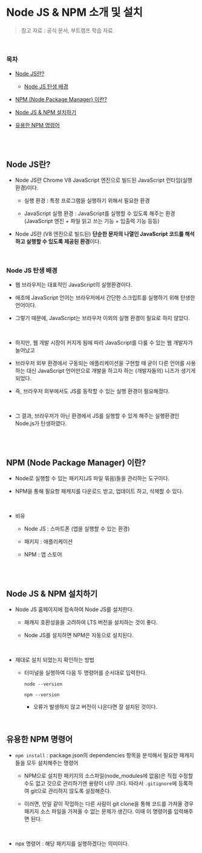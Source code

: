 # Node JS & NPM 소개 및 설치

> 참고 자료 : 공식 문서, 부트캠프 학습 자료

<br/>

### 목차

- <a href="https://github.com/SangYoonLee1231/TIL/blob/main/NodeJS/about_nodejs.md#node-js%EB%9E%80">Node JS란?</a>

  - <a href="https://github.com/SangYoonLee1231/TIL/blob/main/NodeJS/about_nodejs.md#node-js-%ED%83%84%EC%83%9D-%EB%B0%B0%EA%B2%BD">Node JS 탄생 배경</a>

- <a href="https://github.com/SangYoonLee1231/TIL/blob/main/NodeJS/about_nodejs.md#npm-node-package-manager-%EC%9D%B4%EB%9E%80">NPM (Node Package Manager) 이란?</a>
- <a href="https://github.com/SangYoonLee1231/TIL/blob/main/NodeJS/about_nodejs.md#node-js--npm-%EC%84%A4%EC%B9%98%ED%95%98%EA%B8%B0">Node JS & NPM 설치하기</a>
- <a href="https://github.com/SangYoonLee1231/TIL/blob/main/NodeJS/about_nodejs.md#%EC%9C%A0%EC%9A%A9%ED%95%9C-npm-%EB%AA%85%EB%A0%B9%EC%96%B4">유용한 NPM 명령어</a>

<br/><br/>

## Node JS란?

- Node JS란 Chrome V8 JavaScript 엔진으로 빌드된 JavaScript 런타임(실행 환경)이다.

  - 실행 환경 : 특정 프로그램을 실행하기 위해서 필요한 환경

  - JavaScript 실행 환경 : JavaScript를 실행할 수 있도록 해주는 환경  
    (JavaScript 엔진 + 파일 읽고 쓰는 기능 + 입출력 기능 등등)

- Node JS란 (V8 엔진으로 빌드된) <strong>단순한 문자의 나열인 JavaScript 코드를 해석하고 실행할 수 있도록 제공된 환경</strong>이다.

<br/>

### Node JS 탄생 배경

- 웹 브라우저는 대표적인 JavaScript의 실행환경이다.

- 애초에 JavaScript 언어는 브라우저에서 간단한 스크립트를 실행하기 위해 탄생한 언어이다.

- 그렇기 때문에, JavaScript는 브라우저 이외의 실행 환경이 필요로 하지 않았다.

<br/>

- 하지만, 웹 개발 시장이 커지게 됨에 따라 JavaScript를 다룰 수 있는 웹 개발자가 늘어났고

- 브라우저 외부 환경에서 구동되는 애플리케이션을 구현할 때 굳이 다른 언어를 사용하는 대신 JavaScript 언어만으로 개발을 하고자 하는 (개발자들의) 니즈가 생기게 되었다.

- 즉, 브라우저 외부에서도 JS를 동작할 수 있는 실행 환경이 필요해졌다.

<br/>

- 그 결과, 브라우저가 아닌 환경에서 JS를 실행할 수 있게 해주는 실행환경인 Node.js가 탄생하였다.

<br/><br/>

## NPM (Node Package Manager) 이란?

- Node로 실행할 수 있는 패키지(JS 파일 묶음)들을 관리하는 도구이다.

- NPM을 통해 필요항 패캐지를 다운로드 받고, 업데이트 하고, 삭제할 수 있다.

<br/>

- 비유

  - Node JS : 스마트폰 (엡을 실행할 수 있는 환경)

  - 패키지 : 애플리케이션

  - NPM : 앱 스토어

<br/><br/>

## Node JS & NPM 설치하기

- Node JS 홈페이지에 접속하여 Node JS를 설치한다.

  - 패캐지 호환성을을 고려하여 LTS 버전을 설치하는 것이 좋다.

  - Node JS를 설치하면 NPM은 자동으로 설치된다.

<br/>

- 제대로 설치 되었는지 확인하는 방법

  - 터미널을 실행하여 다음 두 명령어를 순서대로 입력한다.

    ```
    node --version
    ```

    ```
    npm --version
    ```

    - 오류가 발생하지 않고 버전이 나온다면 잘 설치된 것이다.

<br/>

## 유용한 NPM 명령어

- <code>npm install</code> : package.json의 dependencies 항목을 분석해서 필요한 패캐지들을 모두 설치해주는 명령어

  - NPM으로 설치한 패키지의 소스파일(node_modules에 없음)은 직접 수정할 수도 없고 깃으로 관리하기엔 용량이 너무 크다. 따라서 <code>.gitignore</code>에 등록하여 git으로 관리하지 않도록 설정해준다.

  - 이러면, 만일 같이 작업하는 다른 사람이 git clone을 통해 코드를 가져올 경우 패키지 소스 파일을 가져올 수 없는 문제가 생긴다. 이때 이 명령어를 입력해주면 된다.

<br/>

- npx 명령어 : 해당 패키지를 실행하겠다는 의미이다.
